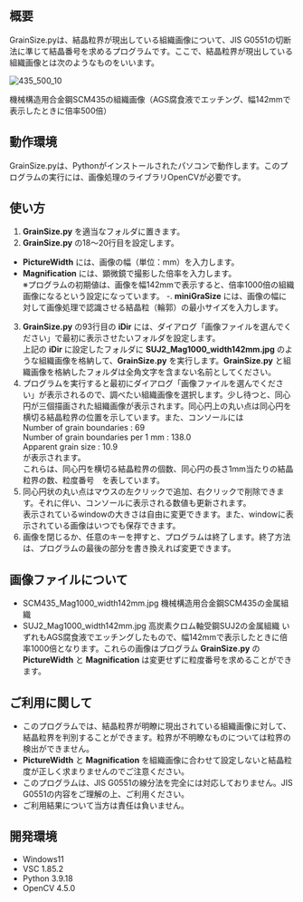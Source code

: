 ## 概要
GrainSize.pyは、結晶粒界が現出している組織画像について、JIS G0551の切断法に準じて結晶番号を求めるプログラムです。ここで、結晶粒界が現出している組織画像とは次のようなものをいいます。

![435_500_10](https://github.com/repositoryfiles/Apparent_grain_size-/assets/91704559/c4162f93-4bd4-4529-abff-7e7e016b1674)

機械構造用合金鋼SCM435の組織画像（AGS腐食液でエッチング、幅142mmで表示したときに倍率500倍）

## 動作環境
GrainSize.pyは、Pythonがインストールされたパソコンで動作します。このプログラムの実行には、画像処理のライブラリOpenCVが必要です。

## 使い方
1. **GrainSize.py** を適当なフォルダに置きます。
2. **GrainSize.py** の18～20行目を設定します。
- **PictureWidth** には、画像の幅（単位：mm）を入力します。
- **Magnification** には、顕微鏡で撮影した倍率を入力します。<br>
※プログラムの初期値は、画像を幅142mmで表示すると、倍率1000倍の組織画像になるという設定になっています。
-. **miniGraSize** には、画像の幅に対して画像処理で認識させる結晶粒（輪郭）の最小サイズを入力します。
3. **GrainSize.py** の93行目の **iDir** には、ダイアログ「画像ファイルを選んでください」で最初に表示させたいフォルダを設定します。<br>
上記の **iDir** に設定したフォルダに **SUJ2_Mag1000_width142mm.jpg** のような組織画像を格納して、**GrainSize.py** を実行します。**GrainSize.py** と組織画像を格納したフォルダは全角文字を含まない名前としてください。<br>
4. プログラムを実行すると最初にダイアログ「画像ファイルを選んでください」が表示されるので、調べたい組織画像を選択します。少し待つと、同心円が三個描画された組織画像が表示されます。同心円上の丸い点は同心円を横切る結晶粒界の位置を示しています。また、コンソールには<br>
Number of grain boundaries : 69<br>
Number of grain boundaries per 1 mm : 138.0<br>
Apparent grain size : 10.9<br>
が表示されます。<br>
これらは、同心円を横切る結晶粒界の個数、同心円の長さ1mm当たりの結晶粒界の数、粒度番号　を表しています。
5. 同心円状の丸い点はマウスの左クリックで追加、右クリックで削除できます。それに伴い、コンソールに表示される数値も更新されます。<br>
表示されているwindowの大きさは自由に変更できます。また、windowに表示されている画像はいつでも保存できます。
6. 画像を閉じるか、任意のキーを押すと、プログラムは終了します。終了方法は、プログラムの最後の部分を書き換えれば変更できます。

## 画像ファイルについて
- SCM435_Mag1000_width142mm.jpg 機械構造用合金鋼SCM435の金属組織
- SUJ2_Mag1000_width142mm.jpg 高炭素クロム軸受鋼SUJ2の金属組織
いずれもAGS腐食液でエッチングしたもので、幅142mmで表示したときに倍率1000倍となります。これらの画像はプログラム **GrainSize.py** の **PictureWidth** と **Magnification** は変更せずに粒度番号を求めることができます。

## ご利用に関して
- このプログラムでは、結晶粒界が明瞭に現出されている組織画像に対して、結晶粒界を判別することができます。粒界が不明瞭なものについては粒界の検出ができません。
- **PictureWidth** と **Magnification** を組織画像に合わせて設定しないと結晶粒度が正しく求まりませんのでご注意ください。
- このプログラムは、JIS G0551の線分法を完全には対応しておりません。JIS G0551の内容をご理解の上、ご利用ください。
- ご利用結果について当方は責任は負いません。

## 開発環境
- Windows11
- VSC 1.85.2
- Python 3.9.18
- OpenCV 4.5.0
